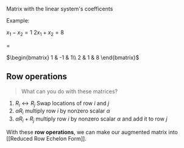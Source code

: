 Matrix with the linear system's coefficents

Example:

$x_1 - x_2 = 1$
$2x_1+x_2=8$

= 

$\begin{bmatrix}   1 & -1 & 1\\   2 & 1 & 8   \end{bmatrix}$


## Row operations 
> What can you do with these matrices?

1. $R_i \leftrightarrow R_j$ Swap locations of row $i$ and $j$ 
2. $\alpha R_i$ multiply row $i$ by nonzero scalar $\alpha$
3. $\alpha R_i + R_j$ multiply row $i$ by nonzero scalar $\alpha$ and add it to row $j$

With these **row operations**, we can make our augmented matrix into [[Reduced Row Echelon Form]].
